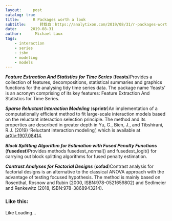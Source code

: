 ```yaml
---
layout:     post
catalog: true
title:      R Packages worth a look
subtitle:      转载自：https://analytixon.com/2019/08/31/r-packages-worth-a-look-1620/
date:      2019-08-31
author:      Michael Laux
tags:
    - interaction
    - series
    - isbn
    - modeling
    - models
---
```


***Feature Extraction And Statistics for Time Series*** (**feasts**)Provides a collection of features, decompositions, statistical summaries and graphics functions for the analysing tidy time series data. The package name ‘feasts’ is an acronym comprising of its key features: Feature Extraction And Statistics for Time Series.

***Sparse Reluctant Interaction Modeling*** (**sprintr**)An implementation of a computationally efficient method to fit large-scale interaction models based on the reluctant interaction selection principle. The method and its properties are described in greater depth in Yu, G., Bien, J., and Tibshirani, R.J. (2019) ‘Reluctant interaction modeling’, which is available at <arXiv:1907.08414>.

***Block Splitting Algorithm for Estimation with Fused Penalty Functions*** (**fusedest**)Provides methods fusedest_normal() and fusedest_logit() for carrying out block splitting algorithms for fused penalty estimation.

***Contrast Analyses for Factorial Designs*** (**cofad**)Contrast analysis for factorial designs is an alternative to the classical ANOVA approach with the advantage of testing focused hypothesis. The method is mainly based on Rosenthal, Rosnow and Rubin (2000, ISBN:978-0521659802) and Sedlmeier and Renkewitz (2018, ISBN:978-3868943214).

### Like this:

Like Loading...
